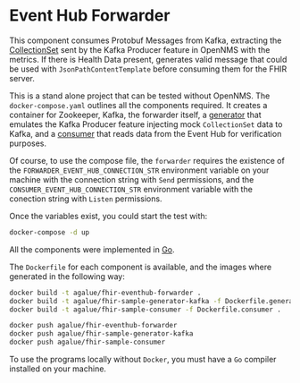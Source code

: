 Event Hub Forwarder
====

This component consumes Protobuf Messages from Kafka, extracting the [CollectionSet](https://github.com/OpenNMS/opennms/blob/master/features/kafka/producer/src/main/proto/collectionset.proto) sent by the Kafka Producer feature in OpenNMS with the metrics. If there is Health Data present, generates valid message that could be used with `JsonPathContentTemplate` before consuming them for the FHIR server.

This is a stand alone project that can be tested without OpenNMS. The `docker-compose.yaml` outlines all the components required. It creates a container for Zookeeper, Kafka, the forwarder itself, a [generator](./generator) that emulates the Kafka Producer feature injecting mock `CollectionSet` data to Kafka, and a [consumer](./consumer) that reads data from the Event Hub for verification purposes.

Of course, to use the compose file, the `forwarder` requires the existence of the `FORWARDER_EVENT_HUB_CONNECTION_STR` environment variable on your machine with the connection string with `Send` permissions, and the `CONSUMER_EVENT_HUB_CONNECTION_STR` environment variable with the conection string with `Listen` permissions.

Once the variables exist, you could start the test with:

```bash
docker-compose -d up
```

All the components were implemented in [Go](https://golang.org).

The `Dockerfile` for each component is available, and the images where generated in the following way:

```bash
docker build -t agalue/fhir-eventhub-forwarder .
docker build -t agalue/fhir-sample-generator-kafka -f Dockerfile.generator .
docker build -t agalue/fhir-sample-consumer -f Dockerfile.consumer .

docker push agalue/fhir-eventhub-forwarder
docker push agalue/fhir-sample-generator-kafka
docker push agalue/fhir-sample-consumer
```

To use the programs locally without `Docker`, you must have a `Go` compiler installed on your machine.